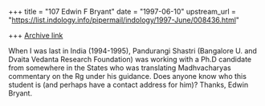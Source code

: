 +++
title = "107 Edwin F Bryant"
date = "1997-06-10"
upstream_url = "https://list.indology.info/pipermail/indology/1997-June/008436.html"

+++
[Archive link](https://list.indology.info/pipermail/indology/1997-June/008436.html)

When I was last in India (1994-1995), Pandurangi Shastri (Bangalore U. and
Dvaita Vedanta Research Foundation) was working with a Ph.D candidate from
somewhere in the States who was translating Madhvacharyas commentary on
the Rg under his guidance.  Does anyone know who this student is (and
perhaps have a contact address for him)?   Thanks,   Edwin Bryant.





